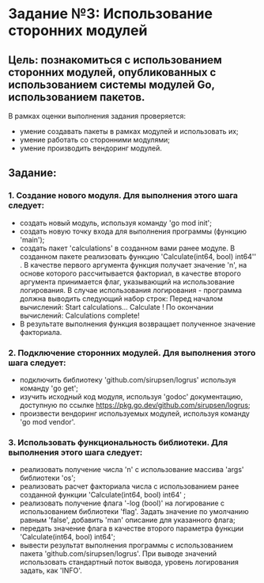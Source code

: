 # Задание №3: Использование сторонних модулей

## Цель: познакомиться с использованием сторонних модулей, опубликованных с использованием системы модулей Go, использованием пакетов.
В рамках оценки выполнения задания проверяется:
- умение создавать пакеты в рамках модулей и использовать их;
- умение работать со сторонними модулями;
- умение производить вендоринг модулей.

## Задание:
### 1. Создание нового модуля. Для выполнения этого шага следует:
- создать новый модуль, используя команду 'go mod init';
- создать новую точку входа для выполнения программы (функцию 'main');
- создать пакет 'calculations' в созданном вами ранее модуле. В созданном пакете реализовать функцию 'Calculate(int64, bool) int64'' . В качестве первого аргумента функция получает значение 'n', на основе которого рассчитывается факториал, в качестве второго аргумента принимается флаг, указывающий на использование логирования. В случае использования логирования - программа должна выводить следующий набор строк:
Перед началом вычислений:
Start calculations...
Calculate <n>!
По окончании вычислений:
Calculations complete!
- В результате выполнения функция возвращает полученное значение факториала.
### 2. Подключениe сторонних модулей. Для выполнения этого шага следует:
- подключить библиотеку 'github.com/sirupsen/logrus' используя команду 'go get';
- изучить исходный код модуля, используя 'godoc' документацию, доступную по ссылке https://pkg.go.dev/github.com/sirupsen/logrus;
- произвести вендоринг используемых модулей, используя команду 'go mod vendor'.
### 3. Использовать функциональность библиотеки. Для выполнения этого шага следует:
- реализовать получение числа 'n' с использование массива 'args' библиотеки 'os';
- реализовать расчет факториала числа с использованием ранее созданной функции 'Calculate(int64, bool) int64' ;
- реализовать получение флага '-log (bool)' на логирование с использованием библиотеки 'flag'. Задать значение по умолчанию равным 'false', добавить 'man' описание для указанного флага;
- передать значение флага в качестве второго параметра функции 'Calculate(int64, bool) int64';
- вывести результат выполнения программы с использованием пакета 'github.com/sirupsen/logrus'. При выводе значений использовать стандартный поток вывода, уровень логирования задать, как 'INFO'.
